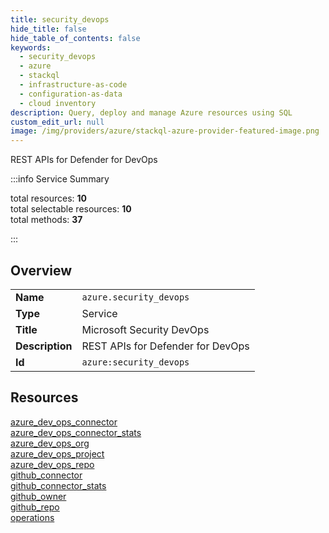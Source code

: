 ```yaml
---
title: security_devops
hide_title: false
hide_table_of_contents: false
keywords:
  - security_devops
  - azure
  - stackql
  - infrastructure-as-code
  - configuration-as-data
  - cloud inventory
description: Query, deploy and manage Azure resources using SQL
custom_edit_url: null
image: /img/providers/azure/stackql-azure-provider-featured-image.png
---
```


REST APIs for Defender for DevOps  
    
:::info Service Summary

<div class="row">
<div class="providerDocColumn">
<span>total resources:&nbsp;<b>10</b></span><br />
<span>total selectable resources:&nbsp;<b>10</b></span><br />
<span>total methods:&nbsp;<b>37</b></span><br />
</div>
</div>

:::

## Overview
<table><tbody>
<tr><td><b>Name</b></td><td><code>azure.security_devops</code></td></tr>
<tr><td><b>Type</b></td><td>Service</td></tr>
<tr><td><b>Title</b></td><td>Microsoft Security DevOps</td></tr>
<tr><td><b>Description</b></td><td>REST APIs for Defender for DevOps</td></tr>
<tr><td><b>Id</b></td><td><code>azure:security_devops</code></td></tr>
</tbody></table>

## Resources
<div class="row">
<div class="providerDocColumn">
<a href="/providers/azure/security_devops/azure_dev_ops_connector/">azure_dev_ops_connector</a><br />
<a href="/providers/azure/security_devops/azure_dev_ops_connector_stats/">azure_dev_ops_connector_stats</a><br />
<a href="/providers/azure/security_devops/azure_dev_ops_org/">azure_dev_ops_org</a><br />
<a href="/providers/azure/security_devops/azure_dev_ops_project/">azure_dev_ops_project</a><br />
<a href="/providers/azure/security_devops/azure_dev_ops_repo/">azure_dev_ops_repo</a><br />
</div>
<div class="providerDocColumn">
<a href="/providers/azure/security_devops/github_connector/">github_connector</a><br />
<a href="/providers/azure/security_devops/github_connector_stats/">github_connector_stats</a><br />
<a href="/providers/azure/security_devops/github_owner/">github_owner</a><br />
<a href="/providers/azure/security_devops/github_repo/">github_repo</a><br />
<a href="/providers/azure/security_devops/operations/">operations</a><br />
</div>
</div>
